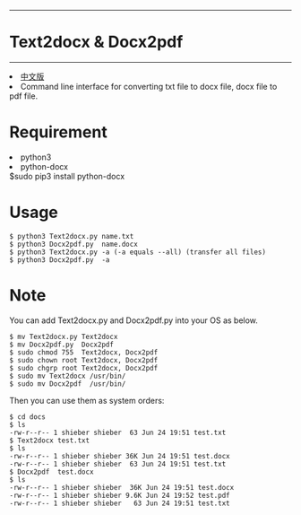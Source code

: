 -----------------------
 # Text2docx & Docx2pdf #
-----------------------
<li><a href="README_CN.md">中文版</a></li>
<li> Command line interface for converting txt file to docx file, docx file to pdf file.</li>

# Requirement #
<li> python3 </li>
<li> python-docx </li>
$sudo pip3 install python-docx

# Usage #
    $ python3 Text2docx.py name.txt 
    $ python3 Docx2pdf.py  name.docx
    $ python3 Text2docx.py -a (-a equals --all) (transfer all files)
    $ python3 Docx2pdf.py  -a 

# Note #
You can add Text2docx.py and Docx2pdf.py into your OS as below. 
	
	$ mv Text2docx.py Text2docx
	$ mv Docx2pdf.py  Docx2pdf 
	$ sudo chmod 755  Text2docx, Docx2pdf
	$ sudo chown root Text2docx, Docx2pdf
	$ sudo chgrp root Text2docx, Docx2pdf
	$ sudo mv Text2docx /usr/bin/
	$ sudo mv Docx2pdf  /usr/bin/

Then you can use them  as system orders: 

	$ cd docs
	$ ls
	-rw-r--r-- 1 shieber shieber  63 Jun 24 19:51 test.txt
	$ Text2docx test.txt 
	$ ls
	-rw-r--r-- 1 shieber shieber 36K Jun 24 19:51 test.docx
	-rw-r--r-- 1 shieber shieber  63 Jun 24 19:51 test.txt
	$ Docx2pdf  test.docx
	$ ls
	-rw-r--r-- 1 shieber shieber  36K Jun 24 19:51 test.docx
	-rw-r--r-- 1 shieber shieber 9.6K Jun 24 19:52 test.pdf
	-rw-r--r-- 1 shieber shieber   63 Jun 24 19:51 test.txt
